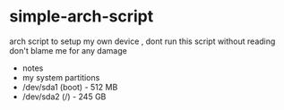 # simple-arch-script
arch script to setup my own device , dont run this script without reading don't blame me for any damage

- notes
-   my system partitions
-    /dev/sda1 (boot) - 512 MB
-    /dev/sda2 (/)    - 245 GB 

